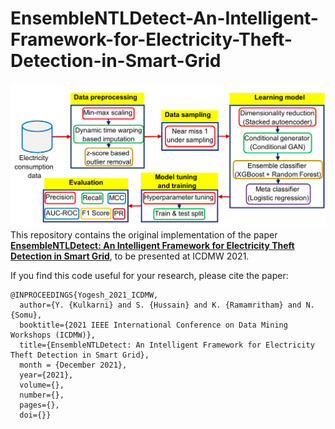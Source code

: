 # EnsembleNTLDetect-An-Intelligent-Framework-for-Electricity-Theft-Detection-in-Smart-Grid

![](Complete_Block.png) 
This repository contains the original implementation of the paper **[EnsembleNTLDetect: An Intelligent Framework for Electricity Theft Detection in Smart Grid](https://arxiv.org/abs/2110.04502)**, to be presented at ICDMW 2021.

If you find this code useful for your research, please cite the paper:

```
@INPROCEEDINGS{Yogesh_2021_ICDMW,
  author={Y. {Kulkarni} and S. {Hussain} and K. {Ramamritham} and N. {Somu},
  booktitle={2021 IEEE International Conference on Data Mining Workshops (ICDMW)}, 
  title={EnsembleNTLDetect: An Intelligent Framework for Electricity Theft Detection in Smart Grid}, 
  month = {December 2021},
  year={2021},
  volume={},
  number={},
  pages={},
  doi={}}
```
